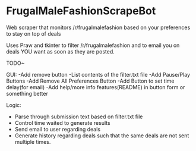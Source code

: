 # FrugalMaleFashionScrapeBot
Web scraper that monitors /r/frugalmalefashion based on your preferences to stay on top of deals

Uses Praw and tkinter to filter /r/frugalmalefashion and to email you on deals YOU want as soon as they are posted.

TODO~

GUI:
  -Add remove button
  -List contents of the filter.txt file
  -Add Pause/Play Buttons
  -Add Remove All Preferences Button
  -Add Button to set time delay(for email)
  -Add help/more info features(README) in button form or something better

Logic:
  - Parse through submission text based on filter.txt file
  - Control time waited to generate results
  - Send email to user regarding deals
  - Generate history regarding deals such that the same deals are not sent multiple times. 

